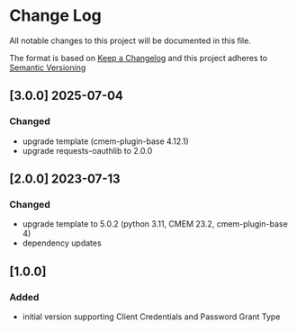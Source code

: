 # Change Log

All notable changes to this project will be documented in this file.

The format is based on [Keep a Changelog](http://keepachangelog.com/) and this project adheres to [Semantic Versioning](https://semver.org/)

## [3.0.0] 2025-07-04

### Changed

- upgrade template (cmem-plugin-base 4.12.1)
- upgrade requests-oauthlib to 2.0.0

## [2.0.0] 2023-07-13

### Changed

- upgrade template to 5.0.2 (python 3.11, CMEM 23.2, cmem-plugin-base 4)
- dependency updates

## [1.0.0]

### Added

- initial version supporting Client Credentials and Password Grant Type

